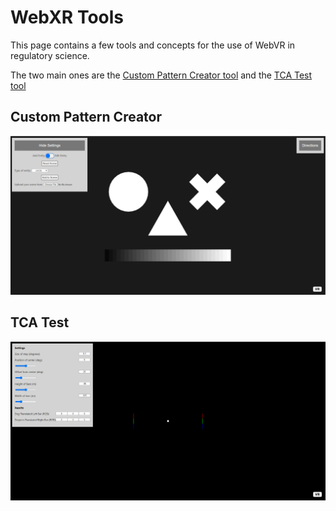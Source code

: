 # WebXR Tools
This page contains a few tools and concepts for the use of WebVR in regulatory science.

The two main ones are the [Custom Pattern Creator tool](https://github.com/brendanc490/WebVR-Test-Patterns/tree/main/Custom) and the [TCA Test tool](https://github.com/brendanc490/WebVR-Test-Patterns/tree/main/TCA)


## Custom Pattern Creator

![plot](Images/patternGenerator.PNG)

## TCA Test

![plot](Images/tca.PNG)
